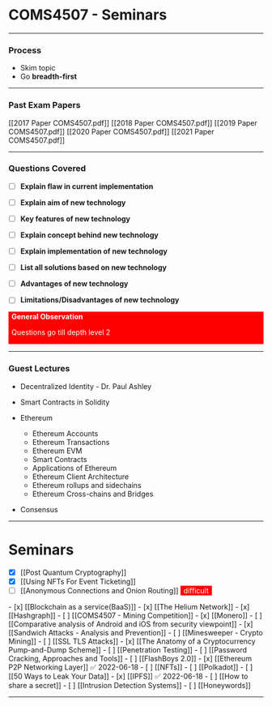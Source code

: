 # COMS4507 - Seminars
___

### Process
- Skim topic
- Go **breadth-first**

___
### Past Exam Papers
[[2017 Paper COMS4507.pdf]]
[[2018 Paper COMS4507.pdf]]
[[2019 Paper COMS4507.pdf]]
[[2020 Paper COMS4507.pdf]]
[[2021 Paper COMS4507.pdf]]

___
### Questions Covered
- [ ] **Explain flaw in current implementation**

- [ ] **Explain aim of new technology**

- [ ] **Key features of new technology**

- [ ] **Explain concept behind new technology**

- [ ] **Explain implementation of new technology**

- [ ] **List all solutions based on new technology**

- [ ] **Advantages of new technology**

- [ ] **Limitations/Disadvantages of new technology**

<div style="color: white; background-color: red ; padding-left: 5px; padding-right: 5px; border: 1px solid red;">
<b>General Observation</b>
<p>Questions go till depth level 2</p>
</div>

___
### Guest Lectures
- Decentralized Identity - Dr. Paul Ashley
- Smart Contracts in Solidity
- Ethereum
	- Ethereum Accounts
	- Ethereum Transactions
	- Ethereum EVM
	- Smart Contracts
	- Applications of Ethereum
	- Ethereum Client Architecture
	- Ethereum rollups and sidechains
	- Ethereum Cross-chains and Bridges

- Consensus

___
# Seminars
- [x] [[Post Quantum Cryptography]]
- [x] [[Using NFTs For Event Ticketing]]
- [ ] [[Anonymous Connections and Onion Routing]] <span style="color: white; background-color: red ; padding-left: 5px; padding-right: 5px; border: 1px solid red;">
difficult 
</span>
- [x] [[Blockchain as a service(BaaS)]] 
- [x] [[The Helium Network]]
- [x] [[Hashgraph]]
- [ ] [[COMS4507 - Mining Competition]]
- [x] [[Monero]]
- [ ] [[Comparative analysis of Android and iOS from security viewpoint]]
- [x] [[Sandwich Attacks - Analysis and Prevention]]
- [ ] [[Minesweeper - Crypto Mining]]
- [ ] [[SSL TLS Attacks]]
- [x] [[The Anatomy of a Cryptocurrency Pump-and-Dump Scheme]]
- [ ] [[Penetration Testing]]
- [ ] [[Password Cracking, Approaches and Tools]]
- [ ] [[FlashBoys 2.0]]
- [x] [[Ethereum P2P Networking Layer]] ✅ 2022-06-18
- [ ] [[NFTs]]
- [ ] [[Polkadot]]
- [ ] [[50 Ways to Leak Your Data]]
- [x] [[IPFS]] ✅ 2022-06-18
- [ ] [[How to share a secret]]
- [ ] [[Intrusion Detection Systems]]
- [ ] [[Honeywords]]

___
